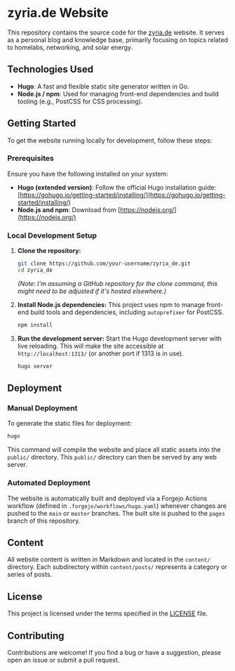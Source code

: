 # zyria.de Website

This repository contains the source code for the [zyria.de](https://zyria.de) website. It serves as a personal blog and knowledge base, primarily focusing on topics related to homelabs, networking, and solar energy.

## Technologies Used

* **Hugo**: A fast and flexible static site generator written in Go.
* **Node.js / npm**: Used for managing front-end dependencies and build tooling (e.g., PostCSS for CSS processing).

## Getting Started

To get the website running locally for development, follow these steps:

### Prerequisites

Ensure you have the following installed on your system:

* **Hugo (extended version)**: Follow the official Hugo installation guide: [https://gohugo.io/getting-started/installing/](https://gohugo.io/getting-started/installing/)
* **Node.js and npm**: Download from [https://nodejs.org/](https://nodejs.org/)

### Local Development Setup

1. **Clone the repository:**

   ```bash
   git clone https://github.com/your-username/zyria_de.git
   cd zyria_de
   ```

   *(Note: I'm assuming a GitHub repository for the clone command, this might need to be adjusted if it's hosted elsewhere.)*

2. **Install Node.js dependencies:**
   This project uses npm to manage front-end build tools and dependencies, including `autoprefixer` for PostCSS.

   ```bash
   npm install
   ```

3. **Run the development server:**
   Start the Hugo development server with live reloading. This will make the site accessible at `http://localhost:1313/` (or another port if 1313 is in use).

   ```bash
   hugo server
   ```

## Deployment

### Manual Deployment

To generate the static files for deployment:

```bash
hugo
```

This command will compile the website and place all static assets into the `public/` directory. This `public/` directory can then be served by any web server.

### Automated Deployment

The website is automatically built and deployed via a Forgejo Actions workflow (defined in `.forgejo/workflows/hugo.yaml`) whenever changes are pushed to the `main` or `master` branches. The built site is pushed to the `pages` branch of this repository.

## Content

All website content is written in Markdown and located in the `content/` directory. Each subdirectory within `content/posts/` represents a category or series of posts.

## License

This project is licensed under the terms specified in the [LICENSE](LICENSE) file.

## Contributing

Contributions are welcome! If you find a bug or have a suggestion, please open an issue or submit a pull request.
